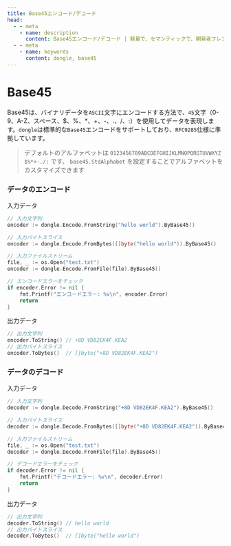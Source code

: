 ```yaml
---
title: Base45エンコード/デコード
head:
  - - meta
    - name: description
      content: Base45エンコード/デコード | 軽量で、セマンティックで、開発者フレンドリーなgolang エンコード&暗号ライブラリ
  - - meta
    - name: keywords
      content: dongle, base45
---
```


# Base45

Base45は、バイナリデータを`ASCII`文字にエンコードする方法で、`45`文字（0-9、A-Z、スペース、$、%、*、+、-、.、/、:）を使用してデータを表現します。`dongle`は標準的な`Base45`エンコードをサポートしており、`RFC9285`仕様に準拠しています。

> デフォルトのアルファベットは `0123456789ABCDEFGHIJKLMNOPQRSTUVWXYZ $%*+-./:` です、
> `base45.StdAlphabet` を設定することでアルファベットをカスタマイズできます

### データのエンコード

入力データ

```go
// 入力文字列
encoder := dongle.Encode.FromString("hello world").ByBase45()

// 入力バイトスライス
encoder := dongle.Encode.FromBytes([]byte("hello world")).ByBase45()

// 入力ファイルストリーム
file, _ := os.Open("test.txt")
encoder := dongle.Encode.FromFile(file).ByBase45()

// エンコードエラーをチェック
if encoder.Error != nil {
	fmt.Printf("エンコードエラー: %v\n", encoder.Error)
	return
}
```

出力データ

```go
// 出力文字列
encoder.ToString() // +8D VD82EK4F.KEA2
// 出力バイトスライス
encoder.ToBytes()  // []byte("+8D VD82EK4F.KEA2")
```

### データのデコード

入力データ

```go
// 入力文字列
decoder := dongle.Decode.FromString("+8D VD82EK4F.KEA2").ByBase45()

// 入力バイトスライス
decoder := dongle.Decode.FromBytes([]byte("+8D VD82EK4F.KEA2")).ByBase45()

// 入力ファイルストリーム
file, _ := os.Open("test.txt")
decoder := dongle.Decode.FromFile(file).ByBase45()

// デコードエラーをチェック
if decoder.Error != nil {
	fmt.Printf("デコードエラー: %v\n", decoder.Error)
	return
}
```

出力データ

```go
// 出力文字列
decoder.ToString() // hello world
// 出力バイトスライス
decoder.ToBytes()  // []byte("hello world")
```